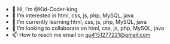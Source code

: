 - 👋 Hi, I’m @Kid-Coder-king
- 👀 I’m interested in html, css, js, php, MySQL, java
- 🌱 I’m currently learning html, css, js, php, MySQL, java
- 💞️ I’m looking to collaborate on html, css, js, php, MySQL, java
- 📫 How to reach me email on gu4151277221@gmail.com

<!---
Kid-Coder-king/Kid-Coder-king is a ✨ special ✨ repository because its `README.md` (this file) appears on your GitHub profile.
You can click the Preview link to take a look at your changes.
--->
